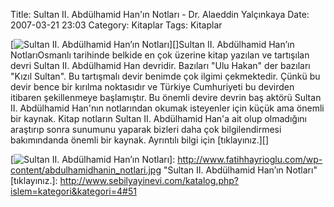Title: Sultan II. Abdülhamid Han&#039;ın Notları - Dr. Alaeddin Yalçınkaya
Date: 2007-03-21 23:03
Category: Kitaplar
Tags: Kitaplar

[![Sultan II. Abdülhamid Han’ın Notları][]][]Sultan II. Abdülhamid
Han’ın NotlarıOsmanlı tarihinde belkide en çok üzerine kitap yazılan ve
tartışılan devri Sultan II. Abdülhamid Han devridir. Bazıları "Ulu
Hakan" der bazıları "Kızıl Sultan". Bu tartışmalı devir benimde çok
ilgimi çekmektedir. Çünkü bu devir bence bir kırılma noktasıdır ve
Türkiye Cumhuriyeti bu devirden itibaren şekillenmeye başlamıştır. Bu
önemli devire devrin baş aktörü Sultan II. Abdülhamid Han'nın
notlarından okumak isteyenler için küçük ama önemli bir kaynak. Kitap
notların Sultan II. Abdülhamid Han'a ait olup olmadığını araştırıp sonra
sunumunu yaparak bizleri daha çok bilgilendirmesi bakımındanda önemli
bir kaynak. Ayrıntılı bilgi için [tıklayınız.][]

  [Sultan II. Abdülhamid Han’ın Notları]: http://www.fatihhayrioglu.com/wp-content/abdulhamidhanin_notlari.kucukresim.jpg
  [![Sultan II. Abdülhamid Han’ın Notları][]]: http://www.fatihhayrioglu.com/wp-content/abdulhamidhanin_notlari.jpg
    "Sultan II. Abdülhamid Han’ın Notları"
  [tıklayınız.]: http://www.sebilyayinevi.com/katalog.php?islem=kategori&kategori=4#51
